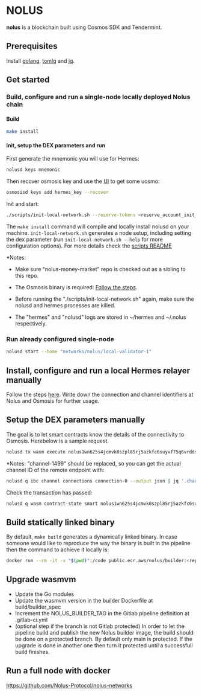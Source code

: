 # NOLUS

**nolus** is a blockchain built using Cosmos SDK and Tendermint.

## Prerequisites

Install [golang](https://golang.org/), [tomlq](https://tomlq.readthedocs.io/en/latest/installation.html) and [jq](https://stedolan.github.io/jq/).

## Get started

### Build, configure and run a single-node locally deployed Nolus chain

#### Build

  ```sh
  make install
  ```

#### Init, setup the DEX parameters and run

First generate the mnemonic you will use for Hermes:

```sh
nolusd keys mnemonic
```

Then recover osmosis key and use the [UI](https://faucet.osmosis.zone/#/) to get some uosmo:

```sh
osmosisd keys add hermes_key --recover
```

Init and start:

```sh
./scripts/init-local-network.sh --reserve-tokens <reserve_account_init_tokens> --hermes-mnemonic <the_mnemonic_generated_by_the_previous_steps>
```

The `make install` command will compile and locally install nolusd on your machine. `init-local-network.sh` generates a node setup, including setting the dex parameter (run `init-local-network.sh --help` for more configuration options). For more details check the [scripts README](./scripts/README.md)

*Notes:

* Make sure "nolus-money-market" repo is checked out as a sibling to this repo.

* The Osmosis binary is required: [Follow the steps](https://gitlab-nomo.credissimo.net/nomo/wiki/-/blob/main/hermes.md#download-the-latest-osmosis-binary).

* Before running the "./scripts/init-local-network.sh" again, make sure the nolusd and hermes processes are killed.

* The "hermes" and "nolusd" logs are stored in ~/hermes and ~/.nolus respectively.

### Run already configured single-node

```sh
nolusd start --home "networks/nolus/local-validator-1"
```

## Install, configure and run a local Hermes relayer manually

Follow the steps [here](https://gitlab-nomo.credissimo.net/nomo/wiki/-/blob/main/hermes.md#install-and-configure-hermes). Write down the connection and channel identifiers at Nolus and Osmosis for further usage.

## Setup the DEX parameters manually

The goal is to let smart contracts know the details of the connectivity to Osmosis. Herebelow is a sample request.

```sh
nolusd tx wasm execute nolus1wn625s4jcmvk0szpl85rj5azkfc6suyvf75q6vrddscjdphtve8s5gg42f '{"setup_dex": {"connection_id": "connection-0", "transfer_channel": {"local_endpoint": "channel-0", "remote_endpoint": "channel-1499"}}}' --fees 387unls --gas auto --gas-adjustment 1.1
```

*Notes:
"channel-1499" should be replaced, so you can get the actual channel ID of the remote endpoint with:

```sh
nolusd q ibc channel connections connection-0 --output json | jq '.channels[0].counterparty.channel_id' | tr -d '"'
```

Check the transaction has passed:

```sh
nolusd q wasm contract-state smart nolus1wn625s4jcmvk0szpl85rj5azkfc6suyvf75q6vrddscjdphtve8s5gg42f '{"config":{}}'
```

## Build statically linked binary

By default, `make build` generates a dynamically linked binary. In case someone would like to reproduce the way the binary is built in the pipeline then the command to achieve it locally is:

```sh
docker run --rm -it -v "$(pwd)":/code public.ecr.aws/nolus/builder:<replace_with_the latest_tag> make build -C /code
```

## Upgrade wasmvm

* Update the Go modules
* Update the wasmvm version in the builder Dockerfile at build/builder_spec
* Increment the NOLUS_BUILDER_TAG in the Gitlab pipeline definition at .gitlab-ci.yml
* (optional step if the branch is not Gitlab protected) In order to let the pipeline build and publish the new Nolus builder image, the build should be done on a protected branch. By default only main is protected. If the upgrade is done in another one then turn it protected until a successfull build finishes.

## Run a full node with docker

https://github.com/Nolus-Protocol/nolus-networks

